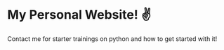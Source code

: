 # My Personal Website! :v:

Contact me for starter trainings on python and how to get started with it!
